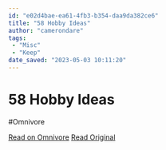 ```yaml
---
id: "e02d4bae-ea61-4fb3-b354-daa9da382ce6"
title: "58 Hobby Ideas"
author: "camerondare"
tags:
 - "Misc"
 - "Keep"
date_saved: "2023-05-03 10:11:20"
---
```


# 58 Hobby Ideas
#Omnivore

[Read on Omnivore](https://omnivore.app/me/resource-58-hobby-ideas-r-stop-gaming-187e0e1632d)
[Read Original](https://www.reddit.com/r/StopGaming/comments/2nz945/resource_58_hobby_ideas)

